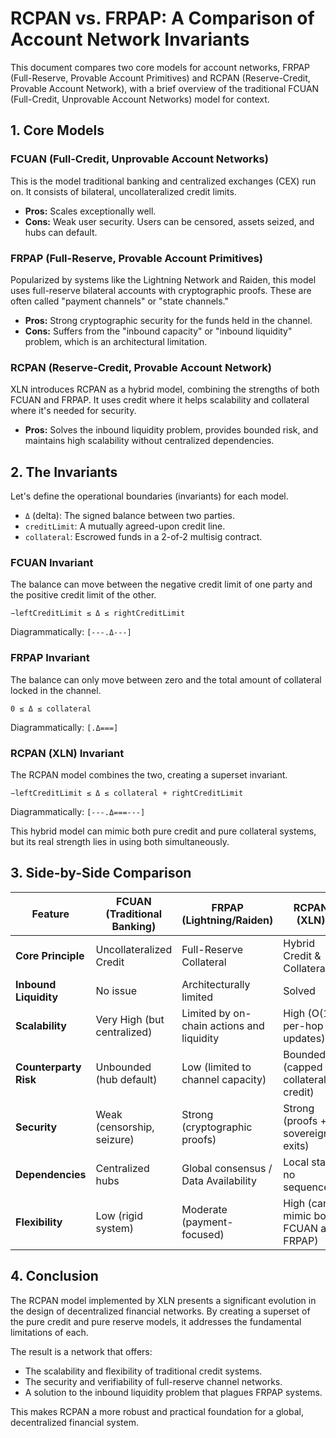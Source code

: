 # RCPAN vs. FRPAP: A Comparison of Account Network Invariants

This document compares two core models for account networks, FRPAP (Full-Reserve, Provable Account Primitives) and RCPAN (Reserve-Credit, Provable Account Network), with a brief overview of the traditional FCUAN (Full-Credit, Unprovable Account Networks) model for context.

## 1. Core Models

### FCUAN (Full-Credit, Unprovable Account Networks)

This is the model traditional banking and centralized exchanges (CEX) run on. It consists of bilateral, uncollateralized credit limits.

*   **Pros:** Scales exceptionally well.
*   **Cons:** Weak user security. Users can be censored, assets seized, and hubs can default.

### FRPAP (Full-Reserve, Provable Account Primitives)

Popularized by systems like the Lightning Network and Raiden, this model uses full-reserve bilateral accounts with cryptographic proofs. These are often called "payment channels" or "state channels."

*   **Pros:** Strong cryptographic security for the funds held in the channel.
*   **Cons:** Suffers from the "inbound capacity" or "inbound liquidity" problem, which is an architectural limitation.

### RCPAN (Reserve-Credit, Provable Account Network)

XLN introduces RCPAN as a hybrid model, combining the strengths of both FCUAN and FRPAP. It uses credit where it helps scalability and collateral where it's needed for security.

*   **Pros:** Solves the inbound liquidity problem, provides bounded risk, and maintains high scalability without centralized dependencies.

## 2. The Invariants

Let's define the operational boundaries (invariants) for each model.

*   `Δ` (delta): The signed balance between two parties.
*   `creditLimit`: A mutually agreed-upon credit line.
*   `collateral`: Escrowed funds in a 2-of-2 multisig contract.

### FCUAN Invariant

The balance can move between the negative credit limit of one party and the positive credit limit of the other.

`−leftCreditLimit ≤ Δ ≤ rightCreditLimit`

Diagrammatically:
`[---.Δ---]`

### FRPAP Invariant

The balance can only move between zero and the total amount of collateral locked in the channel.

`0 ≤ Δ ≤ collateral`

Diagrammatically:
`[.Δ===]`

### RCPAN (XLN) Invariant

The RCPAN model combines the two, creating a superset invariant.

`−leftCreditLimit ≤ Δ ≤ collateral + rightCreditLimit`

Diagrammatically:
`[---.Δ===---]`

This hybrid model can mimic both pure credit and pure collateral systems, but its real strength lies in using both simultaneously.

## 3. Side-by-Side Comparison

| Feature               | FCUAN (Traditional Banking)            | FRPAP (Lightning/Raiden)                  | RCPAN (XLN)                                |
| --------------------- | -------------------------------------- | ----------------------------------------- | ------------------------------------------ |
| **Core Principle**    | Uncollateralized Credit                | Full-Reserve Collateral                   | Hybrid Credit & Collateral                 |
| **Inbound Liquidity** | No issue                               | Architecturally limited                   | Solved                                     |
| **Scalability**       | Very High (but centralized)            | Limited by on-chain actions and liquidity | High (O(1) per-hop updates)                |
| **Counterparty Risk** | Unbounded (hub default)                | Low (limited to channel capacity)         | Bounded (capped at collateral + credit)    |
| **Security**          | Weak (censorship, seizure)             | Strong (cryptographic proofs)             | Strong (proofs + sovereign exits)          |
| **Dependencies**      | Centralized hubs                       | Global consensus / Data Availability      | Local state, no sequencers                 |
| **Flexibility**       | Low (rigid system)                     | Moderate (payment-focused)                | High (can mimic both FCUAN and FRPAP)      |

## 4. Conclusion

The RCPAN model implemented by XLN presents a significant evolution in the design of decentralized financial networks. By creating a superset of the pure credit and pure reserve models, it addresses the fundamental limitations of each.

The result is a network that offers:
*   The scalability and flexibility of traditional credit systems.
*   The security and verifiability of full-reserve channel networks.
*   A solution to the inbound liquidity problem that plagues FRPAP systems.

This makes RCPAN a more robust and practical foundation for a global, decentralized financial system.


